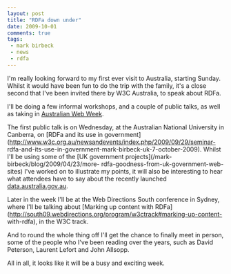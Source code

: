 ```yaml
---
layout: post
title: "RDFa down under"
date: 2009-10-01
comments: true
tags:
 - mark birbeck
 - news
 - rdfa
---
```

  
I'm really looking forward to my first ever visit to Australia, starting
Sunday. Whilst it would have been fun to do the trip with the family, it's a
close second that I've been invited there by W3C Australia, to speak about
RDFa.

<!-- more -->

  
I'll be doing a few informal workshops, and a couple of public talks, as well
as taking in [Australian Web Week](http://webweek.com.au/).

  
The first public talk is on Wednesday, at the Australian National University
in Canberra, on [RDFa and its use in
government](http://www.w3c.org.au/newsandevents/index.php/2009/09/29/seminar-
rdfa-and-its-use-in-government-mark-birbeck-uk-7-october-2009). Whilst I'll be
using some of the [UK government projects](/mark-birbeck/blog/2009/04/23/more-
rdfa-goodness-from-uk-government-web-sites) I've worked on to illustrate my
points, it will also be interesting to hear what attendees have to say about
the recently launched [data.australia.gov.au](http://data.australia.gov.au/).

  
Later in the week I'll be at the Web Directions South conference in Sydney,
where I'll be talking about [Marking up content with
RDFa](http://south09.webdirections.org/program/w3ctrack#marking-up-content-
with-rdfa), in the W3C track.

  
And to round the whole thing off I'll get the chance to finally meet in
person, some of the people who I've been reading over the years, such as David
Peterson, Laurent Lefort and John Allsopp.

  
All in all, it looks like it will be a busy and exciting week.

